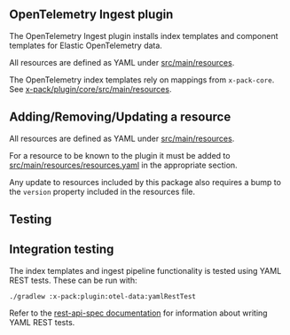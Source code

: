 ## OpenTelemetry Ingest plugin

The OpenTelemetry Ingest plugin installs index templates and component templates for Elastic OpenTelemetry data.

All resources are defined as YAML under [src/main/resources](src/main/resources).

The OpenTelemetry index templates rely on mappings from `x-pack-core`.
See [x-pack/plugin/core/src/main/resources](../core/src/main/resources).

## Adding/Removing/Updating a resource

All resources are defined as YAML under [src/main/resources](src/main/resources).

For a resource to be known to the plugin it must be added to
[src/main/resources/resources.yaml](src/main/resources/resources.yaml) in the
appropriate section.

Any update to resources included by this package also requires a bump to the
`version` property included in the resources file.

## Testing

## Integration testing

The index templates and ingest pipeline functionality is tested using YAML REST tests.
These can be run with:

```
./gradlew :x-pack:plugin:otel-data:yamlRestTest
```

Refer to the [rest-api-spec documentation](../../../rest-api-spec/src/yamlRestTest/resources/rest-api-spec/test/README.asciidoc)
for information about writing YAML REST tests.
